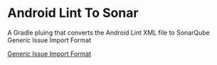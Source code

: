 # Android Lint To Sonar
A Gradle pluing that converts the Android Lint XML file to SonarQube Generic Issue Import Format


[Generic Issue Import Format](https://docs.sonarqube.org/latest/analysis/generic-issue/)


